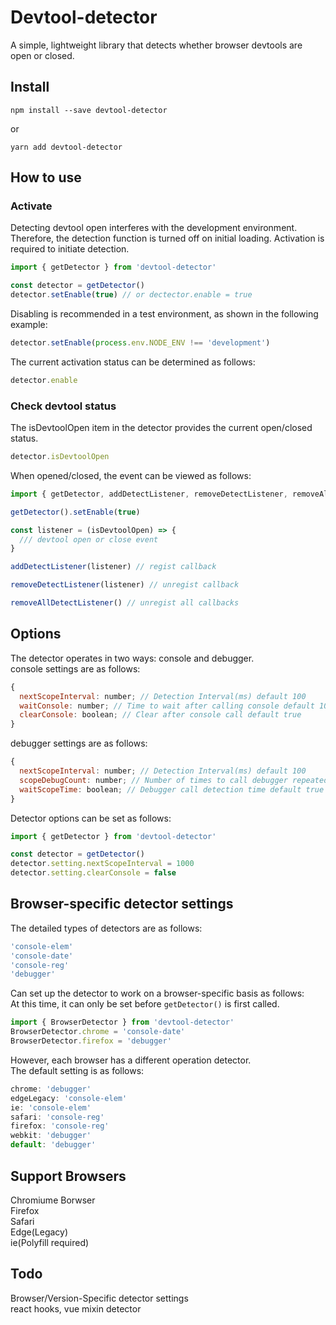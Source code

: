 # Devtool-detector

A simple, lightweight library that detects whether browser devtools are open or closed.

## Install
```
npm install --save devtool-detector
```
or
```
yarn add devtool-detector
```

## How to use

### Activate

Detecting devtool open interferes with the development environment.  
Therefore, the detection function is turned off on initial loading. Activation is required to initiate detection.

```js
import { getDetector } from 'devtool-detector'

const detector = getDetector()
detector.setEnable(true) // or dectector.enable = true
```

Disabling is recommended in a test environment, as shown in the following example:

```js
detector.setEnable(process.env.NODE_ENV !== 'development')
```

The current activation status can be determined as follows:

```js
detector.enable
```

### Check devtool status

The isDevtoolOpen item in the detector provides the current open/closed status.

```js
detector.isDevtoolOpen
```

When opened/closed, the event can be viewed as follows:

```js
import { getDetector, addDetectListener, removeDetectListener, removeAllDetectListener } from 'devtool-detector'

getDetector().setEnable(true)

const listener = (isDevtoolOpen) => {
  /// devtool open or close event
}

addDetectListener(listener) // regist callback

removeDetectListener(listener) // unregist callback

removeAllDetectListener() // unregist all callbacks
```

## Options

The detector operates in two ways: console and debugger.  
console settings are as follows:
```js
{
  nextScopeInterval: number; // Detection Interval(ms) default 100
  waitConsole: number; // Time to wait after calling console default 10
  clearConsole: boolean; // Clear after console call default true
}
```

debugger settings are as follows:
```js
{
  nextScopeInterval: number; // Detection Interval(ms) default 100
  scopeDebugCount: number; // Number of times to call debugger repeatedly default 10
  waitScopeTime: boolean; // Debugger call detection time default true
}
```

Detector options can be set as follows:
```js
import { getDetector } from 'devtool-detector'

const detector = getDetector()
detector.setting.nextScopeInterval = 1000
detector.setting.clearConsole = false
```

## Browser-specific detector settings
The detailed types of detectors are as follows:
```js
'console-elem'
'console-date'
'console-reg'
'debugger'
```
Can set up the detector to work on a browser-specific basis as follows:  
At this time, it can only be set before `getDetector()` is first called.
```js
import { BrowserDetector } from 'devtool-detector'
BrowserDetector.chrome = 'console-date'
BrowserDetector.firefox = 'debugger'
```
However, each browser has a different operation detector.  
The default setting is as follows:
```js
chrome: 'debugger'
edgeLegacy: 'console-elem'
ie: 'console-elem'
safari: 'console-reg'
firefox: 'console-reg'
webkit: 'debugger'
default: 'debugger'
```
## Support Browsers
Chromiume Borwser  
Firefox  
Safari  
Edge(Legacy)  
ie(Polyfill required)
## Todo
Browser/Version-Specific detector settings  
react hooks, vue mixin detector